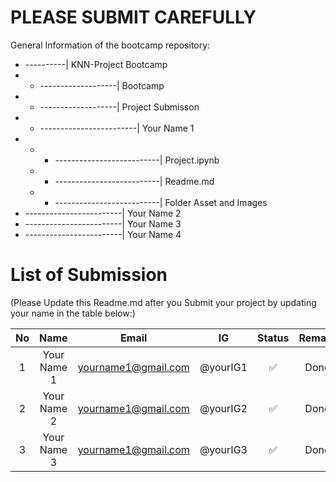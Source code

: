 # PLEASE SUBMIT CAREFULLY
General Information of the bootcamp repository:
* ----------| KNN-Project Bootcamp
* * -------------------| Bootcamp
* * -------------------| Project Submisson
* * ------------------------| Your Name 1
* * * --------------------------| Project.ipynb
  * * --------------------------| Readme.md
  * * --------------------------| Folder Asset and Images 
* ------------------------| Your Name 2
* ------------------------| Your Name 3
* ------------------------| Your Name 4
  
# List of Submission 
(Please Update this Readme.md after you Submit your project by updating your name in the table below:)

| No | Name  | Email |IG | Status | Remark |
|:--:|:-------------:|:-------------:|:-----:|:-----:|:-----:|
| 1| Your Name 1      | yourname1@gmail.com     | @yourIG1 | ✅ | Done |
| 2| Your Name 2      | yourname1@gmail.com     | @yourIG2 | ✅ | Done|
| 3| Your Name 3     | yourname1@gmail.com      | @yourIG3 | ✅ | Done|
